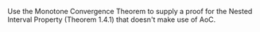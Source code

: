 Use the Monotone Convergence Theorem to supply a proof for the Nested Interval Property (Theorem 1.4.1) that doesn't make use of AoC.